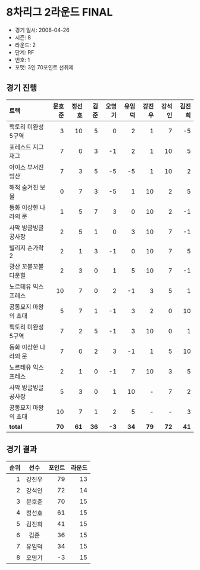 # 8차리그 2라운드 FINAL

- 경기 일시: 2008-04-26
- 시즌: 8
- 라운드: 2
- 단계: RF
- 번호: 1
- 포맷: 3인 70포인트 선취제





## 경기 진행

| 트랙 | 문호준 | 정선호 | 김준 | 오명기 | 유임덕 | 강진우 | 강석인 | 김진희 |
|:---|---:|---:|---:|---:|---:|---:|---:|---:|
| 팩토리 미완성 5구역 | 3 | 10 | 5 | 0 | 2 | 1 | 7 | -5 |
| 포레스트 지그재그 | 7 | 0 | 3 | -1 | 2 | 1 | 10 | 5 |
| 아이스 부서진 빙산 | 7 | 3 | 5 | -5 | -5 | 1 | 10 | 2 |
| 해적 숨겨진 보물 | 0 | 7 | 3 | -5 | 1 | 10 | 2 | 5 |
| 동화 이상한 나라의 문 | 1 | 5 | 7 | 3 | 0 | 10 | 2 | -1 |
| 사막 빙글빙글 공사장 | 2 | 5 | 1 | 0 | 3 | 10 | 7 | -1 |
| 빌리지 손가락 2 | 2 | 1 | 3 | -1 | 0 | 10 | 7 | 5 |
| 광산 꼬불꼬불 다운힐 | 2 | 3 | 0 | 1 | 5 | 10 | 7 | -1 |
| 노르테유 익스프레스 | 10 | 7 | 0 | 2 | -1 | 3 | 5 | 1 |
| 공동묘지 마왕의 초대 | 5 | 7 | 1 | -1 | 3 | 2 | 0 | 10 |
| 팩토리 미완성 5구역 | 7 | 2 | 5 | -1 | 3 | 10 | 0 | 1 |
| 동화 이상한 나라의 문 | 7 | 0 | 2 | 3 | -1 | 1 | 5 | 10 |
| 노르테유 익스프레스 | 2 | 1 | 0 | -1 | 7 | 10 | 3 | 5 |
| 사막 빙글빙글 공사장 | 5 | 3 | 0 | 1 | 10 | - | 7 | 2 |
| 공동묘지 마왕의 초대 | 10 | 7 | 1 | 2 | 5 | - | - | 3 |
| __total__ | __70__ | __61__ | __36__ | __-3__ | __34__ | __79__ | __72__ | __41__ |




## 경기 결과

| 순위 | 선수 | 포인트 | 라운드 |
|---:|:---:|---:|---:|
| 1 | 강진우 | 79 | 13 |
| 2 | 강석인 | 72 | 14 |
| 3 | 문호준 | 70 | 15 |
| 4 | 정선호 | 61 | 15 |
| 5 | 김진희 | 41 | 15 |
| 6 | 김준 | 36 | 15 |
| 7 | 유임덕 | 34 | 15 |
| 8 | 오명기 | -3 | 15 |

